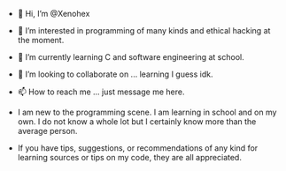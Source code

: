- 👋 Hi, I’m @Xenohex
- 👀 I’m interested in programming of many kinds and ethical hacking at the moment.
- 🌱 I’m currently learning C and software engineering at school.
- 💞️ I’m looking to collaborate on ... learning I guess idk.
- 📫 How to reach me ... just message me here.

- I am new to the programming scene. I am learning in school and on my own. I do not know a whole lot but I certainly know more than the average person.
- If you have tips, suggestions, or recommendations of any kind for learning sources or tips on my code, they are all appreciated.

<!---
Xenohex/Xenohex is a ✨ special ✨ repository because its `README.md` (this file) appears on your GitHub profile.
You can click the Preview link to take a look at your changes.
--->

